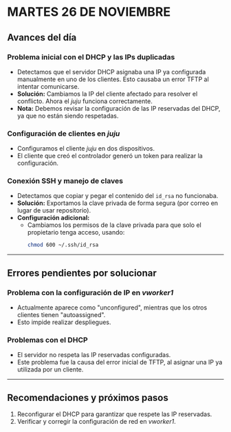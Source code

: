 # MARTES 26 DE NOVIEMBRE  

## Avances del día  

### Problema inicial con el DHCP y las IPs duplicadas  
- Detectamos que el servidor DHCP asignaba una IP ya configurada manualmente en uno de los clientes. Esto causaba un error TFTP al intentar comunicarse.  
- **Solución:** Cambiamos la IP del cliente afectado para resolver el conflicto. Ahora el *juju* funciona correctamente.  
- **Nota:** Debemos revisar la configuración de las IP reservadas del DHCP, ya que no están siendo respetadas.  

### Configuración de clientes en *juju*  
- Configuramos el cliente *juju* en dos dispositivos.  
- El cliente que creó el controlador generó un token para realizar la configuración.  

### Conexión SSH y manejo de claves  
- Detectamos que copiar y pegar el contenido del `id_rsa` no funcionaba.  
- **Solución:** Exportamos la clave privada de forma segura (por correo en lugar de usar repositorio).  
- **Configuración adicional:**  
  - Cambiamos los permisos de la clave privada para que solo el propietario tenga acceso, usando:  
    ```bash
    chmod 600 ~/.ssh/id_rsa
    ```  

---

## Errores pendientes por solucionar  

### Problema con la configuración de IP en *vworker1*  
- Actualmente aparece como "unconfigured", mientras que los otros clientes tienen "autoassigned".  
- Esto impide realizar despliegues.  

### Problemas con el DHCP  
- El servidor no respeta las IP reservadas configuradas.  
- Este problema fue la causa del error inicial de TFTP, al asignar una IP ya utilizada por un cliente.  

---

## Recomendaciones y próximos pasos  

1. Reconfigurar el DHCP para garantizar que respete las IP reservadas.  
2. Verificar y corregir la configuración de red en *vworker1*.  



